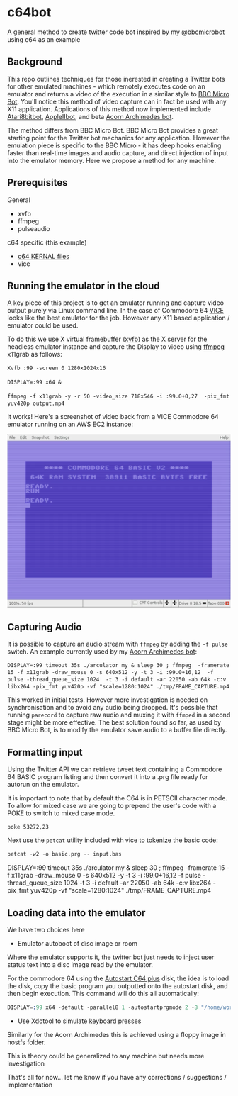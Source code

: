 # c64bot
A general method to create twitter code bot inspired by my [@bbcmicrobot](https://www.twitter.com/bbcmicrobot) using c64 as an example

## Background

This repo outlines techniques for those inerested in creating a Twitter bots for other emulated machines - which remotely executes code on an emulator and returns a video of the execution in a similar style to [BBC Micro Bot](https://www.8bitkick.cc/bbc-micro-bot.html). You'll notice this method of video capture can in fact be used with any X11 application. Applications of this method now implemented include [Atari8bitbot](https://atari8bitbot.com), [AppleIIbot](https://atari8bitbot.com/apple-ii-bot/), and beta [Acorn Archimedes bot](https://twitter.com/bbcbasicbot).

The method differs from BBC Micro Bot. BBC Micro Bot provides a great starting point for the Twitter bot mechanics for any application. However the emulation piece is specific to the BBC Micro - it has deep hooks enabling faster than real-time images and audio capture, and direct injection of input into the emulator memory. Here we propose a method for any machine.


## Prerequisites

General
 - xvfb
 - ffmpeg
 - pulseaudio
 
c64 specific (this example)
 - [c64 KERNAL files](http://vice-emu.sourceforge.net/vice_4.html) 
 - vice 
 

## Running the emulator in the cloud

A key piece of this project is to get an emulator running and capture video output purely via Linux command line. In the case of Commodore 64 [VICE](http://vice-emu.sourceforge.net) looks like the best emulator for the job. However any X11 based application / emulator could be used.

To do this we use X virtual framebuffer ([xvfb](https://www.x.org/releases/X11R7.6/doc/man/man1/Xvfb.1.xhtml)) as the X server for the headless emulator instance and capture the Display to video using [ffmpeg](https://ffmpeg.org) x11grab as follows:

```
Xvfb :99 -screen 0 1280x1024x16 

DISPLAY=:99 x64 &

ffmpeg -f x11grab -y -r 50 -video_size 718x546 -i :99.0+0,27  -pix_fmt yuv420p output.mp4
```

It works! Here's a screenshot of video back from a VICE Commodore 64 emulator running on an AWS EC2 instance:

![C64 boot screen](https://github.com/8bitkick/c64bot/blob/master/cloud-c64.png)

## Capturing Audio

It is possible to capture an audio stream with `ffmpeg` by adding the `-f pulse` switch. An example currently used by my [Acorn Archimedes bot](https://twitter.com/bbcbasicbot):

```
DISPLAY=:99 timeout 35s ./arculator my & sleep 30 ; ffmpeg  -framerate 15 -f x11grab -draw_mouse 0 -s 640x512 -y -t 3 -i :99.0+16,12  -f pulse -thread_queue_size 1024  -t 3 -i default -ar 22050 -ab 64k -c:v libx264 -pix_fmt yuv420p -vf "scale=1280:1024" ./tmp/FRAME_CAPTURE.mp4
```

This worked in initial tests. However more investigation is needed on synchronisation and to avoid any audio being dropped. It's possible that running `parecord` to capture raw audio and muxing it with `ffmped` in a second stage might be more effective. The best solution found so far, as used by BBC Micro Bot, is to modify the emulator save audio to a buffer file directly. 

## Formatting input

Using the Twitter API we can retrieve tweet text containing a Commodore 64 BASIC program listing and then convert it into a .prg file ready for autorun on the emulator.

It is important to note that by default the C64 is in PETSCII character mode. To allow for mixed case we are going to prepend the user's code with a POKE to switch to mixed case mode.

```BASIC
poke 53272,23
```

Next use the `petcat` utility included with vice to tokenize the basic code:

```s
petcat -w2 -o basic.prg -- input.bas
```
DISPLAY=:99 timeout 35s ./arculator my & sleep 30 ; ffmpeg  -framerate 15 -f x11grab -draw_mouse 0 -s 640x512 -y -t 3 -i :99.0+16,12  -f pulse -thread_queue_size 1024  -t 3 -i default -ar 22050 -ab 64k -c:v libx264 -pix_fmt yuv420p -vf "scale=1280:1024" ./tmp/FRAME_CAPTURE.mp4

## Loading data into the emulator

We have two choices here

* Emulator autoboot of disc image or room

Where the emulator supports it, the twitter bot just needs to inject user status text into a disc image read by the emulator.

For the commodore 64 using the [Autostart C64 plus](https://csdb.dk/release/viewpic.php?id=96916&zoom=1) disk, the idea is to load the disk, copy the basic program you outputted onto the autostart disk, and then begin execution. This command will do this all automatically:

```s
DISPLAY=:99 x64 -default -parallel8 1 -autostartprgmode 2 -8 "/home/working/autostart.d64" -autostartprgdiskimage "/home/working/autostart.d64" -autostart "/home/mark/basic.prg"
```

* Use Xdotool to simulate keyboard presses

Similarly for the Acorn Archimedes this is achieved using a floppy image in hostfs folder. 

This is theory could be generalized to any machine but needs more investigation




That's all for now... let me know if you have any corrections / suggestions / implementation
